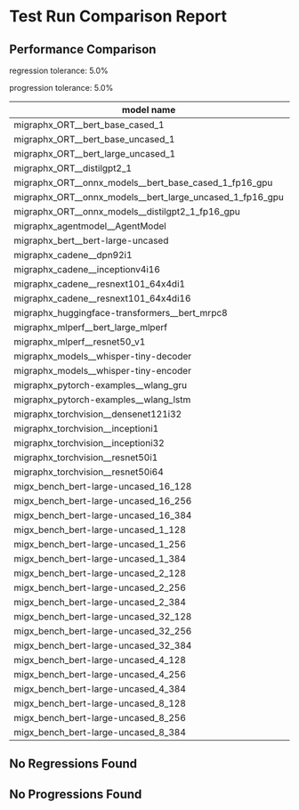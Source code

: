 # Test Run Comparison Report

## Performance Comparison

regression tolerance: 5.0%

progression tolerance: 5.0%

|model name|exit_status|analysis|old_time_ms|new_time_ms|change_ms|percent_change|
|---|---|---|---|---|---|---|
|migraphx_ORT__bert_base_cased_1|PASS|regression|90.1856|103.2997|13.1141|14.54%|
|migraphx_ORT__bert_base_uncased_1|PASS|within tol|84.9361|88.5885|3.6524|4.3%|
|migraphx_ORT__bert_large_uncased_1|PASS|regression|253.31|437.8921|184.5822|72.87%|
|migraphx_ORT__distilgpt2_1|PASS|regression|30.1427|36.273|6.1302|20.34%|
|migraphx_ORT__onnx_models__bert_base_cased_1_fp16_gpu|Numerics|progression|102.1145|85.515|-16.5994|-16.26%|
|migraphx_ORT__onnx_models__bert_large_uncased_1_fp16_gpu|Numerics|within tol|260.3314|262.8737|2.5423|0.98%|
|migraphx_ORT__onnx_models__distilgpt2_1_fp16_gpu|Numerics|within tol|40.0253|41.4548|1.4295|3.57%|
|migraphx_agentmodel__AgentModel|Numerics|progression|1.3832|1.1335|-0.2496|-18.05%|
|migraphx_bert__bert-large-uncased|PASS|within tol|373.994|385.0846|11.0907|2.97%|
|migraphx_cadene__dpn92i1|PASS|progression|189.7961|168.6049|-21.1911|-11.17%|
|migraphx_cadene__inceptionv4i16|PASS|within tol|5671.2524|5512.2636|-158.9888|-2.8%|
|migraphx_cadene__resnext101_64x4di1|PASS|within tol|321.1199|319.1209|-1.999|-0.62%|
|migraphx_cadene__resnext101_64x4di16|PASS|within tol|5072.3284|5019.0306|-53.2979|-1.05%|
|migraphx_huggingface-transformers__bert_mrpc8|PASS|within tol|405.6158|408.8359|3.2201|0.79%|
|migraphx_mlperf__bert_large_mlperf|Numerics|progression|471.574|424.3165|-47.2575|-10.02%|
|migraphx_mlperf__resnet50_v1|PASS|within tol|95.1596|95.6426|0.483|0.51%|
|migraphx_models__whisper-tiny-decoder|PASS|progression|34.9992|30.9707|-4.0286|-11.51%|
|migraphx_models__whisper-tiny-encoder|Numerics|within tol|179.0843|179.6917|0.6074|0.34%|
|migraphx_pytorch-examples__wlang_gru|PASS|within tol|90.1732|88.8424|-1.3308|-1.48%|
|migraphx_pytorch-examples__wlang_lstm|PASS|regression|40.2759|44.1178|3.8419|9.54%|
|migraphx_torchvision__densenet121i32|PASS|within tol|1482.2269|1493.5831|11.3563|0.77%|
|migraphx_torchvision__inceptioni1|PASS|progression|212.4865|200.0485|-12.438|-5.85%|
|migraphx_torchvision__inceptioni32|PASS|within tol|5805.5929|5766.6281|-38.9648|-0.67%|
|migraphx_torchvision__resnet50i1|PASS|regression|83.5969|90.8226|7.2257|8.64%|
|migraphx_torchvision__resnet50i64|PASS|within tol|5312.9507|5428.3199|115.3692|2.17%|
|migx_bench_bert-large-uncased_16_128|PASS|within tol|2684.0088|2650.3482|-33.6606|-1.25%|
|migx_bench_bert-large-uncased_16_256|PASS|within tol|4274.6135|4087.5658|-187.0477|-4.38%|
|migx_bench_bert-large-uncased_16_384|Numerics|within tol|5898.8534|5843.0735|-55.7799|-0.95%|
|migx_bench_bert-large-uncased_1_128|PASS|progression|181.9144|168.0857|-13.8286|-7.6%|
|migx_bench_bert-large-uncased_1_256|PASS|within tol|270.376|268.3661|-2.0099|-0.74%|
|migx_bench_bert-large-uncased_1_384|PASS|within tol|391.4844|379.1812|-12.3032|-3.14%|
|migx_bench_bert-large-uncased_2_128|PASS|within tol|386.7687|382.5437|-4.225|-1.09%|
|migx_bench_bert-large-uncased_2_256|PASS|progression|620.735|582.2661|-38.469|-6.2%|
|migx_bench_bert-large-uncased_2_384|PASS|within tol|824.3037|820.371|-3.9327|-0.48%|
|migx_bench_bert-large-uncased_32_128|PASS|within tol|5332.2296|5081.4056|-250.824|-4.7%|
|migx_bench_bert-large-uncased_32_256|PASS|regression|8009.4005|8551.9135|542.5129|6.77%|
|migx_bench_bert-large-uncased_32_384|Numerics|within tol|11036.6395|11253.5777|216.9382|1.97%|
|migx_bench_bert-large-uncased_4_128|PASS|within tol|758.1494|744.6127|-13.5367|-1.79%|
|migx_bench_bert-large-uncased_4_256|PASS|within tol|1087.8522|1101.108|13.2557|1.22%|
|migx_bench_bert-large-uncased_4_384|PASS|within tol|1581.2082|1564.2564|-16.9518|-1.07%|
|migx_bench_bert-large-uncased_8_128|PASS|within tol|1340.8765|1305.01|-35.8665|-2.67%|
|migx_bench_bert-large-uncased_8_256|PASS|within tol|2074.1152|2099.0933|24.9781|1.2%|
|migx_bench_bert-large-uncased_8_384|PASS|regression|2905.0536|3088.0083|182.9547|6.3%|

## No Regressions Found

## No Progressions Found

